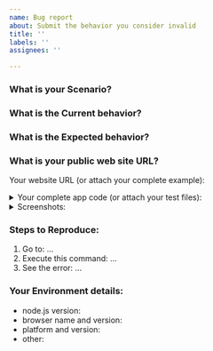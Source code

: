 ```yaml
---
name: Bug report
about: Submit the behavior you consider invalid
title: ''
labels: ''
assignees: ''

---
```


<!--
If you have all reproduction steps with a complete sample app, please share as many details as possible in the sections below.

Make sure that you tried using the latest Hammerhead version (https://github.com/DevExpress/testcafe-hammerhead/releases), where this behavior might have been already addressed.

Before submitting an issue, please check existing issues in this repository (https://github.com/DevExpress/testcafe-hammerhead/issues) in case a similar issue exists or was already addressed. This may save your time (and ours).
-->

### What is your Scenario?
<!-- Describe what you'd like to do. -->
 
### What is the Current behavior?
<!-- Describe the behavior you see and consider invalid. -->
 
### What is the Expected behavior?
<!-- Describe what you expected to happen. -->
 
### What is your public web site URL?
<!-- Share a public accessible link to your web site or provide a simple app which we can run. -->

Your website URL (or attach your complete example): 

<details>
<summary>Your complete app code (or attach your test files):</summary>

<!-- Paste your app code here: --> 
```js
 
```
</details>

<details>
<summary>Screenshots:</summary>
<!-- If applicable, add screenshots to help explain the issue. -->

```

```
</details>

### Steps to Reproduce:
<!-- Describe what we should do to reproduce the behavior you encountered. -->

1. Go to: ...
2. Execute this command: ...
3. See the error: ...
 
### Your Environment details:

* node.js version:                    <!-- run `node -v` --> 
* browser name and version: <!-- example: IE 11, Chrome 69, Firefox 100, etc. -->
* platform and version:          <!-- example: "macOS 10.14, Windows, Linux Ubuntu 18.04.1, iOS 12 -->
* other:                                   <!-- any notes you consider important -->
